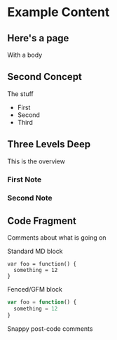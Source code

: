 # Example Content

## Here's a page

With a body

## Second Concept

The stuff

* First
* Second
* Third

## Three Levels Deep

This is the overview

### First Note

### Second Note

## Code Fragment

Comments about what is going on

Standard MD block

    var foo = function() {
      something = 12
    }

Fenced/GFM block

```js
var foo = function() {
  something = 12
}
```

Snappy post-code comments
